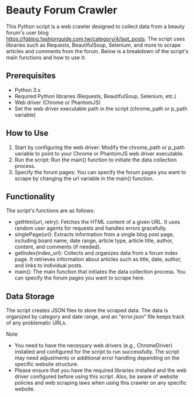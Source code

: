 # Beauty Forum Crawler
This Python script is a web crawler designed to collect data from a beauty forum's user blog https://fgblog.fashionguide.com.tw/category/4/last_posts. The script uses libraries such as Requests, BeautifulSoup, Selenium, and more to scrape articles and comments from the forum.
Below is a breakdown of the script's main functions and how to use it:

## Prerequisites
* Python 3.x
* Required Python libraries (Requests, BeautifulSoup, Selenium, etc.)
* Web driver (Chrome or PhantomJS)
* Set the web driver executable path in the script (chrome_path or p_path variable)

## How to Use
1. Start by configuring the web driver:
 Modify the chrome_path or p_path variable to point to your Chrome or PhantomJS web driver executable.
2. Run the script:
Run the main() function to initiate the data collection process.
3. Specify the forum pages:
   You can specify the forum pages you want to scrape by changing the url variable in the main() function.

## Functionality
The script's functions are as follows:

* getHtml(url, retry): Fetches the HTML content of a given URL. It uses random user agents for requests and handles errors gracefully.
* singlePage(url): Extracts information from a single blog post page, including board name, date range, article type, article title, author, content, and comments (if needed).
* getIndex(index_url): Collects and organizes data from a forum index page. It retrieves information about articles such as title, date, author, and links to individual posts.
* main(): The main function that initiates the data collection process. You can specify the forum pages you want to scrape here.

## Data Storage
The script creates JSON files to store the scraped data. The data is organized by category and date range, and an "error.json" file keeps track of any problematic URLs.

Note
* You need to have the necessary web drivers (e.g., ChromeDriver) installed and configured for the script to run successfully.
The script may need adjustments or additional error handling depending on the specific website structure.
* Please ensure that you have the required libraries installed and the web driver configured before using this script. Also, be aware of website policies and web scraping laws when using this crawler on any specific website.
